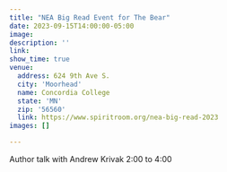 ```yaml
---
title: "NEA Big Read Event for The Bear"
date: 2023-09-15T14:00:00-05:00
image: 
description: ''
link: 
show_time: true
venue:
  address: 624 9th Ave S.
  city: 'Moorhead'
  name: Concordia College
  state: 'MN'
  zip: '56560'
  link: https://www.spiritroom.org/nea-big-read-2023
images: []

---
```

Author talk with Andrew Krivak
2:00 to 4:00
